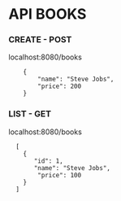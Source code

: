 # API BOOKS

### CREATE - POST
localhost:8080/books
```
    {
        "name": "Steve Jobs",
        "price": 200
    }
```  
    
### LIST - GET
localhost:8080/books
```
  [
    {
       "id": 1,
       "name": "Steve Jobs",
        "price": 100
    }
  ]      
```
